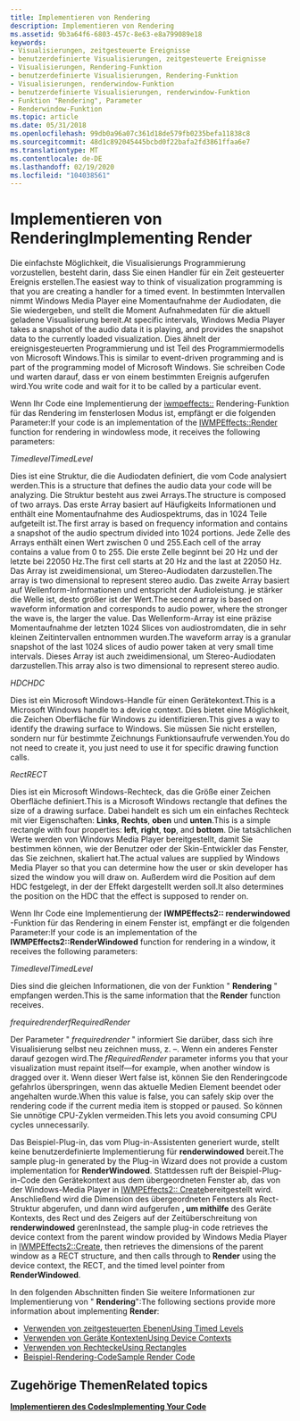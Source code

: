 ```yaml
---
title: Implementieren von Rendering
description: Implementieren von Rendering
ms.assetid: 9b3a64f6-6803-457c-8e63-e8a799089e18
keywords:
- Visualisierungen, zeitgesteuerte Ereignisse
- benutzerdefinierte Visualisierungen, zeitgesteuerte Ereignisse
- Visualisierungen, Rendering-Funktion
- benutzerdefinierte Visualisierungen, Rendering-Funktion
- Visualisierungen, renderwindow-Funktion
- benutzerdefinierte Visualisierungen, renderwindow-Funktion
- Funktion "Rendering", Parameter
- Renderwindow-Funktion
ms.topic: article
ms.date: 05/31/2018
ms.openlocfilehash: 99db0a96a07c361d18de579fb0235befa11838c8
ms.sourcegitcommit: 48d1c892045445bcbd0f22bafa2fd3861ffaa6e7
ms.translationtype: MT
ms.contentlocale: de-DE
ms.lasthandoff: 02/19/2020
ms.locfileid: "104038561"
---
```

# <a name="implementing-render"></a><span data-ttu-id="2029d-111">Implementieren von Rendering</span><span class="sxs-lookup"><span data-stu-id="2029d-111">Implementing Render</span></span>

<span data-ttu-id="2029d-112">Die einfachste Möglichkeit, die Visualisierungs Programmierung vorzustellen, besteht darin, dass Sie einen Handler für ein Zeit gesteuerter Ereignis erstellen.</span><span class="sxs-lookup"><span data-stu-id="2029d-112">The easiest way to think of visualization programming is that you are creating a handler for a timed event.</span></span> <span data-ttu-id="2029d-113">In bestimmten Intervallen nimmt Windows Media Player eine Momentaufnahme der Audiodaten, die Sie wiedergeben, und stellt die Moment Aufnahmedaten für die aktuell geladene Visualisierung bereit.</span><span class="sxs-lookup"><span data-stu-id="2029d-113">At specific intervals, Windows Media Player takes a snapshot of the audio data it is playing, and provides the snapshot data to the currently loaded visualization.</span></span> <span data-ttu-id="2029d-114">Dies ähnelt der ereignisgesteuerten Programmierung und ist Teil des Programmiermodells von Microsoft Windows.</span><span class="sxs-lookup"><span data-stu-id="2029d-114">This is similar to event-driven programming and is part of the programming model of Microsoft Windows.</span></span> <span data-ttu-id="2029d-115">Sie schreiben Code und warten darauf, dass er von einem bestimmten Ereignis aufgerufen wird.</span><span class="sxs-lookup"><span data-stu-id="2029d-115">You write code and wait for it to be called by a particular event.</span></span>

<span data-ttu-id="2029d-116">Wenn Ihr Code eine Implementierung der [iwmpeffects::](/previous-versions/windows/desktop/api/effects/nf-effects-iwmpeffects-render) Rendering-Funktion für das Rendering im fensterlosen Modus ist, empfängt er die folgenden Parameter:</span><span class="sxs-lookup"><span data-stu-id="2029d-116">If your code is an implementation of the [IWMPEffects::Render](/previous-versions/windows/desktop/api/effects/nf-effects-iwmpeffects-render) function for rendering in windowless mode, it receives the following parameters:</span></span>

<span data-ttu-id="2029d-117">*Timedlevel*</span><span class="sxs-lookup"><span data-stu-id="2029d-117">*TimedLevel*</span></span>

<span data-ttu-id="2029d-118">Dies ist eine Struktur, die die Audiodaten definiert, die vom Code analysiert werden.</span><span class="sxs-lookup"><span data-stu-id="2029d-118">This is a structure that defines the audio data your code will be analyzing.</span></span> <span data-ttu-id="2029d-119">Die Struktur besteht aus zwei Arrays.</span><span class="sxs-lookup"><span data-stu-id="2029d-119">The structure is composed of two arrays.</span></span> <span data-ttu-id="2029d-120">Das erste Array basiert auf Häufigkeits Informationen und enthält eine Momentaufnahme des Audiospektrums, das in 1024 Teile aufgeteilt ist.</span><span class="sxs-lookup"><span data-stu-id="2029d-120">The first array is based on frequency information and contains a snapshot of the audio spectrum divided into 1024 portions.</span></span> <span data-ttu-id="2029d-121">Jede Zelle des Arrays enthält einen Wert zwischen 0 und 255.</span><span class="sxs-lookup"><span data-stu-id="2029d-121">Each cell of the array contains a value from 0 to 255.</span></span> <span data-ttu-id="2029d-122">Die erste Zelle beginnt bei 20 Hz und der letzte bei 22050 Hz.</span><span class="sxs-lookup"><span data-stu-id="2029d-122">The first cell starts at 20 Hz and the last at 22050 Hz.</span></span> <span data-ttu-id="2029d-123">Das Array ist zweidimensional, um Stereo-Audiodaten darzustellen.</span><span class="sxs-lookup"><span data-stu-id="2029d-123">The array is two dimensional to represent stereo audio.</span></span> <span data-ttu-id="2029d-124">Das zweite Array basiert auf Wellenform-Informationen und entspricht der Audioleistung. je stärker die Welle ist, desto größer ist der Wert.</span><span class="sxs-lookup"><span data-stu-id="2029d-124">The second array is based on waveform information and corresponds to audio power, where the stronger the wave is, the larger the value.</span></span> <span data-ttu-id="2029d-125">Das Wellenform-Array ist eine präzise Momentaufnahme der letzten 1024 Slices von audiostromdaten, die in sehr kleinen Zeitintervallen entnommen wurden.</span><span class="sxs-lookup"><span data-stu-id="2029d-125">The waveform array is a granular snapshot of the last 1024 slices of audio power taken at very small time intervals.</span></span> <span data-ttu-id="2029d-126">Dieses Array ist auch zweidimensional, um Stereo-Audiodaten darzustellen.</span><span class="sxs-lookup"><span data-stu-id="2029d-126">This array also is two dimensional to represent stereo audio.</span></span>

<span data-ttu-id="2029d-127">*HDC*</span><span class="sxs-lookup"><span data-stu-id="2029d-127">*HDC*</span></span>

<span data-ttu-id="2029d-128">Dies ist ein Microsoft Windows-Handle für einen Gerätekontext.</span><span class="sxs-lookup"><span data-stu-id="2029d-128">This is a Microsoft Windows handle to a device context.</span></span> <span data-ttu-id="2029d-129">Dies bietet eine Möglichkeit, die Zeichen Oberfläche für Windows zu identifizieren.</span><span class="sxs-lookup"><span data-stu-id="2029d-129">This gives a way to identify the drawing surface to Windows.</span></span> <span data-ttu-id="2029d-130">Sie müssen Sie nicht erstellen, sondern nur für bestimmte Zeichnungs Funktionsaufrufe verwenden.</span><span class="sxs-lookup"><span data-stu-id="2029d-130">You do not need to create it, you just need to use it for specific drawing function calls.</span></span>

<span data-ttu-id="2029d-131">*Rect*</span><span class="sxs-lookup"><span data-stu-id="2029d-131">*RECT*</span></span>

<span data-ttu-id="2029d-132">Dies ist ein Microsoft Windows-Rechteck, das die Größe einer Zeichen Oberfläche definiert.</span><span class="sxs-lookup"><span data-stu-id="2029d-132">This is a Microsoft Windows rectangle that defines the size of a drawing surface.</span></span> <span data-ttu-id="2029d-133">Dabei handelt es sich um ein einfaches Rechteck mit vier Eigenschaften: **Links**, **Rechts**, **oben** und **unten**.</span><span class="sxs-lookup"><span data-stu-id="2029d-133">This is a simple rectangle with four properties: **left**, **right**, **top**, and **bottom**.</span></span> <span data-ttu-id="2029d-134">Die tatsächlichen Werte werden von Windows Media Player bereitgestellt, damit Sie bestimmen können, wie der Benutzer oder der Skin-Entwickler das Fenster, das Sie zeichnen, skaliert hat.</span><span class="sxs-lookup"><span data-stu-id="2029d-134">The actual values are supplied by Windows Media Player so that you can determine how the user or skin developer has sized the window you will draw on.</span></span> <span data-ttu-id="2029d-135">Außerdem wird die Position auf dem HDC festgelegt, in der der Effekt dargestellt werden soll.</span><span class="sxs-lookup"><span data-stu-id="2029d-135">It also determines the position on the HDC that the effect is supposed to render on.</span></span>

<span data-ttu-id="2029d-136">Wenn Ihr Code eine Implementierung der **IWMPEffects2:: renderwindowed** -Funktion für das Rendering in einem Fenster ist, empfängt er die folgenden Parameter:</span><span class="sxs-lookup"><span data-stu-id="2029d-136">If your code is an implementation of the **IWMPEffects2::RenderWindowed** function for rendering in a window, it receives the following parameters:</span></span>

<span data-ttu-id="2029d-137">*Timedlevel*</span><span class="sxs-lookup"><span data-stu-id="2029d-137">*TimedLevel*</span></span>

<span data-ttu-id="2029d-138">Dies sind die gleichen Informationen, die von der Funktion " **Rendering** " empfangen werden.</span><span class="sxs-lookup"><span data-stu-id="2029d-138">This is the same information that the **Render** function receives.</span></span>

<span data-ttu-id="2029d-139">*frequiredrender*</span><span class="sxs-lookup"><span data-stu-id="2029d-139">*fRequiredRender*</span></span>

<span data-ttu-id="2029d-140">Der Parameter " *frequiredrender* " informiert Sie darüber, dass sich ihre Visualisierung selbst neu zeichnen muss, z. –. Wenn ein anderes Fenster darauf gezogen wird.</span><span class="sxs-lookup"><span data-stu-id="2029d-140">The *fRequiredRender* parameter informs you that your visualization must repaint itself—for example, when another window is dragged over it.</span></span> <span data-ttu-id="2029d-141">Wenn dieser Wert false ist, können Sie den Renderingcode gefahrlos überspringen, wenn das aktuelle Medien Element beendet oder angehalten wurde.</span><span class="sxs-lookup"><span data-stu-id="2029d-141">When this value is false, you can safely skip over the rendering code if the current media item is stopped or paused.</span></span> <span data-ttu-id="2029d-142">So können Sie unnötige CPU-Zyklen vermeiden.</span><span class="sxs-lookup"><span data-stu-id="2029d-142">This lets you avoid consuming CPU cycles unnecessarily.</span></span>

<span data-ttu-id="2029d-143">Das Beispiel-Plug-in, das vom Plug-in-Assistenten generiert wurde, stellt keine benutzerdefinierte Implementierung für **renderwindowed** bereit.</span><span class="sxs-lookup"><span data-stu-id="2029d-143">The sample plug-in generated by the Plug-in Wizard does not provide a custom implementation for **RenderWindowed**.</span></span> <span data-ttu-id="2029d-144">Stattdessen ruft der Beispiel-Plug-in-Code den Gerätekontext aus dem übergeordneten Fenster ab, das von der Windows-Media Player in [IWMPEffects2:: Create](/previous-versions/windows/desktop/api/effects/nf-effects-iwmpeffects2-create)bereitgestellt wird. Anschließend wird die Dimension des übergeordneten Fensters als Rect-Struktur abgerufen, und dann wird aufgerufen **, um mithilfe** des Geräte Kontexts, des Rect und des Zeigers auf der Zeitüberschreitung von **renderwindowed** geren</span><span class="sxs-lookup"><span data-stu-id="2029d-144">Instead, the sample plug-in code retrieves the device context from the parent window provided by Windows Media Player in [IWMPEffects2::Create](/previous-versions/windows/desktop/api/effects/nf-effects-iwmpeffects2-create), then retrieves the dimensions of the parent window as a RECT structure, and then calls through to **Render** using the device context, the RECT, and the timed level pointer from **RenderWindowed**.</span></span>

<span data-ttu-id="2029d-145">In den folgenden Abschnitten finden Sie weitere Informationen zur Implementierung von " **Rendering**":</span><span class="sxs-lookup"><span data-stu-id="2029d-145">The following sections provide more information about implementing **Render**:</span></span>

-   [<span data-ttu-id="2029d-146">Verwenden von zeitgesteuerten Ebenen</span><span class="sxs-lookup"><span data-stu-id="2029d-146">Using Timed Levels</span></span>](using-timed-levels.md)
-   [<span data-ttu-id="2029d-147">Verwenden von Geräte Kontexten</span><span class="sxs-lookup"><span data-stu-id="2029d-147">Using Device Contexts</span></span>](using-device-contexts.md)
-   [<span data-ttu-id="2029d-148">Verwenden von Rechtecke</span><span class="sxs-lookup"><span data-stu-id="2029d-148">Using Rectangles</span></span>](using-rectangles.md)
-   [<span data-ttu-id="2029d-149">Beispiel-Rendering-Code</span><span class="sxs-lookup"><span data-stu-id="2029d-149">Sample Render Code</span></span>](sample-render-code.md)

## <a name="related-topics"></a><span data-ttu-id="2029d-150">Zugehörige Themen</span><span class="sxs-lookup"><span data-stu-id="2029d-150">Related topics</span></span>

<dl> <dt>

[<span data-ttu-id="2029d-151">**Implementieren des Codes**</span><span class="sxs-lookup"><span data-stu-id="2029d-151">**Implementing Your Code**</span></span>](implementing-your-code.md)
</dt> </dl>

 

 




